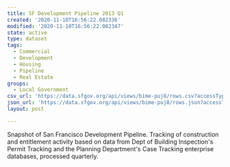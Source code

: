 ```yaml
---
title: SF Development Pipeline 2013 Q1
created: '2020-11-10T16:56:22.082336'
modified: '2020-11-10T16:56:22.082347'
state: active
type: dataset
tags:
  - Commercial
  - Development
  - Housing
  - Pipeline
  - Real Estate
groups:
  - Local Government
csv_url: 'https://data.sfgov.org/api/views/bime-puj8/rows.csv?accessType=DOWNLOAD'
json_url: 'https://data.sfgov.org/api/views/bime-puj8/rows.json?accessType=DOWNLOAD'
layout: post

---
```

Snapshot of San Francisco Development Pipeline. Tracking of construction and entitlement activity based on data from Dept of Building Inspection&#x27;s Permit Tracking and the Planning Department&#x27;s Case Tracking enterprise databases, processed quarterly.
